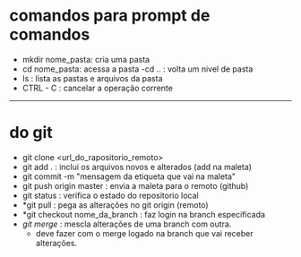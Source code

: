 ﻿# comandos para prompt de comandos

- mkdir nome_pasta: cria uma pasta
- cd nome_pasta: acessa a pasta
-cd .. : volta um nivel de pasta
- ls : lista as pastas e arquivos da pasta
- CTRL - C : cancelar a operação corrente
----

# do git
- git clone <url_do_rapositorio_remoto>
- git add . : inclui os arquivos novos e alterados (add na maleta)
- git commit -m "mensagem da etiqueta que vai na maleta"
- git push origin master : envia a maleta para o remoto (github)
- git status : verifica o estado do repositorio local
- *git pull : pega as alterações no git origin (remoto)
- *git checkout nome_da_branch : faz login na branch especificada
- *git merge* : mescla alterações de uma branch com outra.
  * deve fazer com o merge logado na branch que vai receber alterações.
